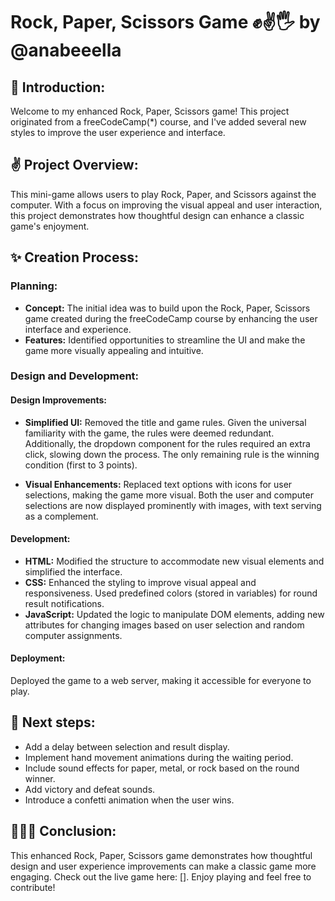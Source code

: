# Rock, Paper, Scissors Game ✊✌️🖐️ by @anabeeella

## 📖 Introduction:

Welcome to my enhanced Rock, Paper, Scissors game! This project originated from a freeCodeCamp(\*) course, and I've added several new styles to improve the user experience and interface.

## ✌️ Project Overview:

This mini-game allows users to play Rock, Paper, and Scissors against the computer. With a focus on improving the visual appeal and user interaction, this project demonstrates how thoughtful design can enhance a classic game's enjoyment.

## ✨ Creation Process:

### Planning:

- **Concept:** The initial idea was to build upon the Rock, Paper, Scissors game created during the freeCodeCamp course by enhancing the user interface and experience.
- **Features:** Identified opportunities to streamline the UI and make the game more visually appealing and intuitive.

### Design and Development:

#### Design Improvements:

- **Simplified UI:** Removed the title and game rules. Given the universal familiarity with the game, the rules were deemed redundant. Additionally, the dropdown component for the rules required an extra click, slowing down the process. The only remaining rule is the winning condition (first to 3 points).

- **Visual Enhancements:** Replaced text options with icons for user selections, making the game more visual. Both the user and computer selections are now displayed prominently with images, with text serving as a complement.

#### Development:

- **HTML:** Modified the structure to accommodate new visual elements and simplified the interface.
- **CSS:** Enhanced the styling to improve visual appeal and responsiveness. Used predefined colors (stored in variables) for round result notifications.
- **JavaScript:** Updated the logic to manipulate DOM elements, adding new attributes for changing images based on user selection and random computer assignments.

#### Deployment:

Deployed the game to a web server, making it accessible for everyone to play.

## 🚀 Next steps:

- Add a delay between selection and result display.
- Implement hand movement animations during the waiting period.
- Include sound effects for paper, metal, or rock based on the round winner.
- Add victory and defeat sounds.
- Introduce a confetti animation when the user wins.

## 👩🏽‍💻 Conclusion:

This enhanced Rock, Paper, Scissors game demonstrates how thoughtful design and user experience improvements can make a classic game more engaging. Check out the live game here: []. Enjoy playing and feel free to contribute!
